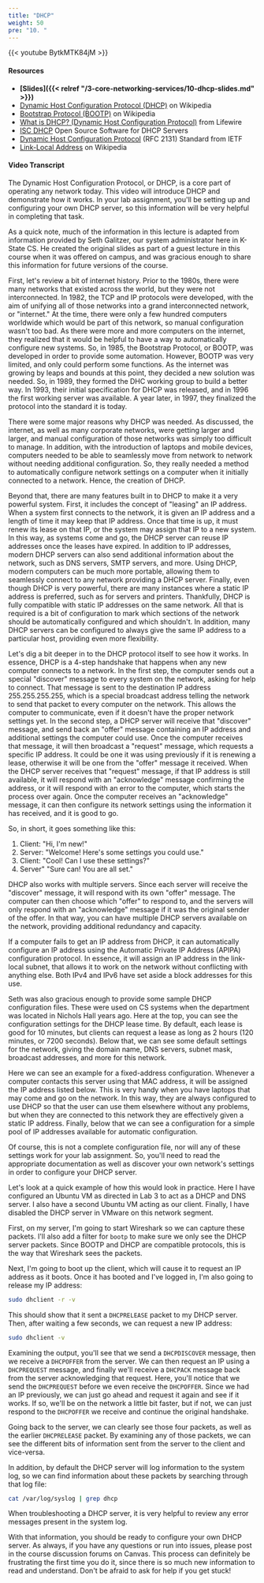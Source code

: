 ```yaml
---
title: "DHCP"
weight: 50
pre: "10. "
---
```


{{< youtube BytkMTK84jM >}}

#### Resources

* **[Slides]({{< relref "/3-core-networking-services/10-dhcp-slides.md" >}})**
* [Dynamic Host Configuration Protocol (DHCP)](https://en.wikipedia.org/wiki/Dynamic_Host_Configuration_Protocol) on Wikipedia
* [Bootstrap Protocol (BOOTP)](https://en.wikipedia.org/wiki/Bootstrap_Protocol) on Wikipedia
* [What is DHCP? (Dynamic Host Configuration Protocol)](https://www.lifewire.com/what-is-dhcp-2625848) from Lifewire
* [ISC DHCP](https://www.isc.org/downloads/dhcp/) Open Source Software for DHCP Servers
* [Dynamic Host Configuration Protocol](https://tools.ietf.org/html/rfc2131) (RFC 2131) Standard from IETF
* [Link-Local Address](https://en.wikipedia.org/wiki/Link-local_address) on Wikipedia

#### Video Transcript

The Dynamic Host Configuration Protocol, or DHCP, is a core part of operating any network today. This video will introduce DHCP and demonstrate how it works. In your lab assignment, you'll be setting up and configuring your own DHCP server, so this information will be very helpful in completing that task.

As a quick note, much of the information in this lecture is adapted from information provided by Seth Galitzer, our system administrator here in K-State CS. He created the original slides as part of a guest lecture in this course when it was offered on campus, and was gracious enough to share this information for future versions of the course.

First, let's review a bit of internet history. Prior to the 1980s, there were many networks that existed across the world, but they were not interconnected. In 1982, the TCP and IP protocols were developed, with the aim of unifying all of those networks into a grand interconnected network, or "internet." At the time, there were only a few hundred computers worldwide which would be part of this network, so manual configuration wasn't too bad. As there were more and more computers on the internet, they realized that it would be helpful to have a way to automatically configure new systems. So, in 1985, the Bootstrap Protocol, or BOOTP, was developed in order to provide some automation. However, BOOTP was very limited, and only could perform some functions. As the internet was growing by leaps and bounds at this point, they decided a new solution was needed. So, in 1989, they formed the DHC working group to build a better way. In 1993, their initial specification for DHCP was released, and in 1996 the first working server was available. A year later, in 1997, they finalized the protocol into the standard it is today.

There were some major reasons why DHCP was needed. As discussed, the internet, as well as many corporate networks, were getting larger and larger, and manual configuration of those networks was simply too difficult to manage. In addition, with the introduction of laptops and mobile devices, computers needed to be able to seamlessly move from network to network without needing additional configuration. So, they really needed a method to automatically configure network settings on a computer when it initially connected to a network. Hence, the creation of DHCP.

Beyond that, there are many features built in to DHCP to make it a very powerful system. First, it includes the concept of "leasing" an IP address. When a system first connects to the network, it is given an IP address and a length of time it may keep that IP address. Once that time is up, it must renew its lease on that IP, or the system may assign that IP to a new system. In this way, as systems come and go, the DHCP server can reuse IP addresses once the leases have expired. In addition to IP addresses, modern DHCP servers can also send additional information about the network, such as DNS servers, SMTP servers, and more. Using DHCP, modern computers can be much more portable, allowing them to seamlessly connect to any network providing a DHCP server. Finally, even though DHCP is very powerful, there are many instances where a static IP address is preferred, such as for servers and printers. Thankfully, DHCP is fully compatible with static IP addresses on the same network. All that is required is a bit of configuration to mark which sections of the network should be automatically configured and which shouldn't. In addition, many DHCP servers can be configured to always give the same IP address to a particular host, providing even more flexibility.

Let's dig a bit deeper in to the DHCP protocol itself to see how it works. In essence, DHCP is a 4-step handshake that happens when any new computer connects to a network. In the first step, the computer sends out a special "discover" message to every system on the network, asking for help to connect. That message is sent to the destination IP address 255.255.255.255, which is a special broadcast address telling the network to send that packet to every computer on the network. This allows the computer to communicate, even if it doesn't have the proper network settings yet. In the second step, a DHCP server will receive that "discover" message, and send back an "offer" message containing an IP address and additional settings the computer could use. Once the computer receives that message, it will then broadcast a "request" message, which requests a specific IP address. It could be one it was using previously if it is renewing a lease, otherwise it will be one from the "offer" message it received. When the DHCP server receives that "request" message, if that IP address is still available, it will respond with an "acknowledge" message confirming the address, or it will respond with an error to the computer, which starts the process over again. Once the computer receives an "acknowledge" message, it can then configure its network settings using the information it has received, and it is good to go.

So, in short, it goes something like this:

1. Client: "Hi, I'm new!"
1. Server: "Welcome! Here's some settings you could use."
1. Client: "Cool! Can I use these settings?"
1. Server" "Sure can! You are all set."

DHCP also works with multiple servers. Since each server will receive the "discover" message, it will respond with its own "offer" message. The computer can then choose which "offer" to respond to, and the servers will only respond with an "acknowledge" message if it was the original sender of the offer. In that way, you can have multiple DHCP servers available on the network, providing additional redundancy and capacity.

If a computer fails to get an IP address from DHCP, it can automatically configure an IP address using the Automatic Private IP Address (APIPA) configuration protocol. In essence, it will assign an IP address in the link-local subnet, that allows it to work on the network without conflicting with anything else. Both IPv4 and IPv6 have set aside a block addresses for this use.

Seth was also gracious enough to provide some sample DHCP configuration files. These were used on CS systems when the department was located in Nichols Hall years ago. Here at the top, you can see the configuration settings for the DHCP lease time. By default, each lease is good for 10 minutes, but clients can request a lease as long as 2 hours (120 minutes, or 7200 seconds). Below that, we can see some default settings for the network, giving the domain name, DNS servers, subnet mask, broadcast addresses, and more for this network.

Here we can see an example for a fixed-address configuration. Whenever a computer contacts this server using that MAC address, it will be assigned the IP address listed below. This is very handy when you have laptops that may come and go on the network. In this way, they are always configured to use DHCP so that the user can use them elsewhere without any problems, but when they are connected to this network they are effectively given a static IP address. Finally, below that we can see a configuration for a simple pool of IP addresses available for automatic configuration.

Of course, this is not a complete configuration file, nor will any of these settings work for your lab assignment. So, you'll need to read the appropriate documentation as well as discover your own network's settings in order to configure your DHCP server.

Let's look at a quick example of how this would look in practice. Here I have configured an Ubuntu VM as directed in Lab 3 to act as a DHCP and DNS server. I also have a second Ubuntu VM acting as our client. Finally, I have disabled the DHCP server in VMware on this network segment.

First, on my server, I'm going to start Wireshark so we can capture these packets. I'll also add a filter for `bootp` to make sure we only see the DHCP server packets. Since BOOTP and DHCP are compatible protocols, this is the way that Wireshark sees the packets.

Next, I'm going to boot up the client, which will cause it to request an IP address as it boots. Once it has booted and I've logged in, I'm also going to release my IP address:

```bash
sudo dhclient -r -v
```

This should show that it sent a `DHCPRELEASE` packet to my DHCP server. Then, after waiting a few seconds, we can request a new IP address:

```bash
sudo dhclient -v
```

Examining the output, you'll see that we send a `DHCPDISCOVER` message, then we receive a `DHCPOFFER` from the server. We can then request an IP using a `DHCPREQUEST` message, and finally we'll receive a `DHCPACK` message back from the server acknowledging that request. Here, you'll notice that we send the `DHCPREQUEST` before we even receive the `DHCPOFFER`. Since we had an IP previously, we can just go ahead and request it again and see if it works. If so, we'll be on the network a little bit faster, but if not, we can just respond to the `DHCPOFFER` we receive and continue the original handshake.

Going back to the server, we can clearly see those four packets, as well as the earlier `DHCPRELEASE` packet. By examining any of those packets, we can see the different bits of information sent from the server to the client and vice-versa.

In addition, by default the DHCP server will log information to the system log, so we can find information about these packets by searching through that log file:

```bash
cat /var/log/syslog | grep dhcp
```

When troubleshooting a DHCP server, it is very helpful to review any error messages present in the system log.

With that information, you should be ready to configure your own DHCP server. As always, if you have any questions or run into issues, please post in the course discussion forums on Canvas. This process can definitely be frustrating the first time you do it, since there is so much new information to read and understand. Don't be afraid to ask for help if you get stuck!
